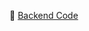 
🔗 [Backend Code]([https://github.com/username/repo-name/tree/main/backend](https://github.com/hh10002/pmts-backend.git))
